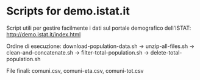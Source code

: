 Scripts for demo.istat.it
=========================

Script utili per gestire facilmente i dati sul portale demografico dell'ISTAT: http://demo.istat.it/index.html

Ordine di esecuzione: download-population-data.sh -> unzip-all-files.sh -> clean-and-concatenate.sh -> filter-total-population.sh -> delete-total-population.sh

File finali: comuni.csv, comuni-eta.csv, comuni-tot.csv
